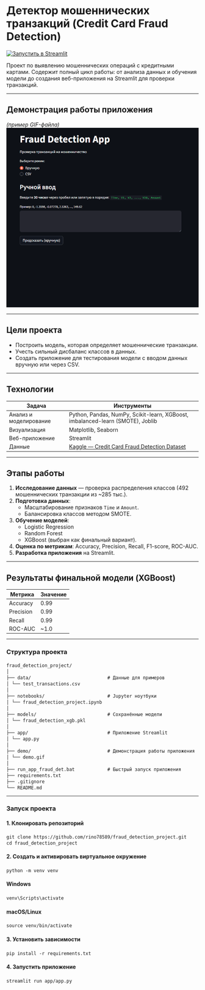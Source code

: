 # Детектор мошеннических транзакций (Credit Card Fraud Detection)

[![Запустить в Streamlit](https://static.streamlit.io/badges/streamlit_badge_black_white.svg)](https://frauddetectionproject-6tsurxhtdmdrkk2vw725xw.streamlit.app/)

Проект по выявлению мошеннических операций с кредитными картами. Содержит полный цикл работы: от анализа данных и обучения модели до создания веб-приложения на Streamlit для проверки транзакций.

---

## Демонстрация работы приложения
*(пример GIF-файла)*  
![Демонстрация работы приложения](demo/demo.gif)

---

## Цели проекта
- Построить модель, которая определяет мошеннические транзакции.
- Учесть сильный дисбаланс классов в данных.
- Создать приложение для тестирования модели с вводом данных вручную или через CSV.

---

## Технологии

| Задача | Инструменты |
|--------|-------------|
| Анализ и моделирование | Python, Pandas, NumPy, Scikit-learn, XGBoost, imbalanced-learn (SMOTE), Joblib |
| Визуализация | Matplotlib, Seaborn |
| Веб-приложение | Streamlit |
| Данные | [Kaggle — Credit Card Fraud Detection Dataset](https://www.kaggle.com/datasets/mlg-ulb/creditcardfraud) |

---

## Этапы работы
1. **Исследование данных** — проверка распределения классов (492 мошеннических транзакции из ~285 тыс.).
2. **Подготовка данных**:
   - Масштабирование признаков `Time` и `Amount`.
   - Балансировка классов методом SMOTE.
3. **Обучение моделей**:
   - Logistic Regression
   - Random Forest
   - XGBoost (выбран как финальный вариант).
4. **Оценка по метрикам**: Accuracy, Precision, Recall, F1-score, ROC-AUC.
5. **Разработка приложения** на Streamlit.

---

## Результаты финальной модели (XGBoost)
| Метрика     | Значение |
|-------------|----------|
| Accuracy    | 0.99     |
| Precision   | 0.99     |
| Recall      | 0.99     |
| ROC-AUC     | ~1.0     |

---

### Структура проекта
```
fraud_detection_project/
│
├── data/                            # Данные для примеров
│ └── test_transactions.csv
│
├── notebooks/                       # Jupyter ноутбуки
│ └── fraud_detection_project.ipynb
│
├── models/                          # Сохранённые модели
│ └── fraud_detection_xgb.pkl
│
├── app/                             # Приложение Streamlit
│ └── app.py
│
├── demo/                            # Демонстрация работы приложения
│ └── demo.gif
│
├── run_app_fraud_det.bat            # Быстрый запуск приложения
├── requirements.txt                   
├── .gitignore
└── README.md
```

---

### Запуск проекта
#### 1. Клонировать репозиторий
```
git clone https://github.com/rino78589/fraud_detection_project.git
cd fraud_detection_project
```

#### 2. Создать и активировать виртуальное окружение
```python -m venv venv```
#### Windows
```venv\Scripts\activate```
#### macOS/Linux
```source venv/bin/activate```

#### 3. Установить зависимости
```pip install -r requirements.txt```

#### 4. Запустить приложение
```streamlit run app/app.py```
